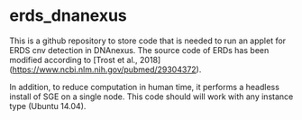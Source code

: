 # erds_dnanexus
This is a github repository to store code that is needed to run an applet for ERDS cnv detection in DNAnexus.
The source code of ERDs has been modified according to [Trost et al., 2018] (https://www.ncbi.nlm.nih.gov/pubmed/29304372).

In addition, to reduce computation in human time, it performs a headless install of SGE on a single node. This code should will work with any instance type (Ubuntu 14.04).
